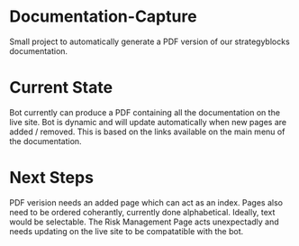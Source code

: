 # Documentation-Capture
Small project to automatically generate a PDF version of our strategyblocks documentation.

# Current State
Bot currently can produce a PDF containing all the documentation on the live site.
Bot is dynamic and will update automatically when new pages are added / removed.
This is based on the links available on the main menu of the documentation. 

# Next Steps
PDF verision needs an added page which can act as an index.
Pages also need to be ordered coherantly, currently done alphabetical. 
Ideally, text would be selectable.
The Risk Management Page acts unexpectadly and needs updating on the live site to be compatatible with the bot. 
